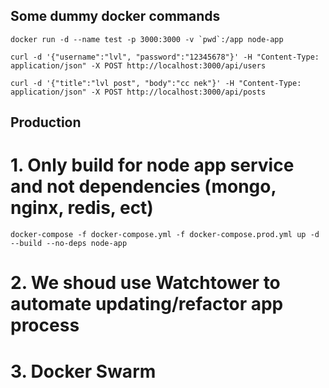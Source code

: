 
## Some dummy docker commands 
```
docker run -d --name test -p 3000:3000 -v `pwd`:/app node-app

curl -d '{"username":"lvl", "password":"12345678"}' -H "Content-Type: application/json" -X POST http://localhost:3000/api/users

curl -d '{"title":"lvl post", "body":"cc nek"}' -H "Content-Type: application/json" -X POST http://localhost:3000/api/posts
```


## Production 
# 1. Only build for node app service and not dependencies (mongo, nginx, redis, ect)
```
docker-compose -f docker-compose.yml -f docker-compose.prod.yml up -d --build --no-deps node-app
```
# 2. We shoud use Watchtower to automate updating/refactor app process

# 3. Docker Swarm